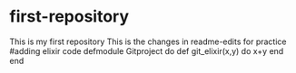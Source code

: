 # first-repository
This is my first repository
This is the changes in readme-edits for practice
#adding elixir code
defmodule Gitproject do
  def git_elixir(x,y) do
    x+y
  end
end  
